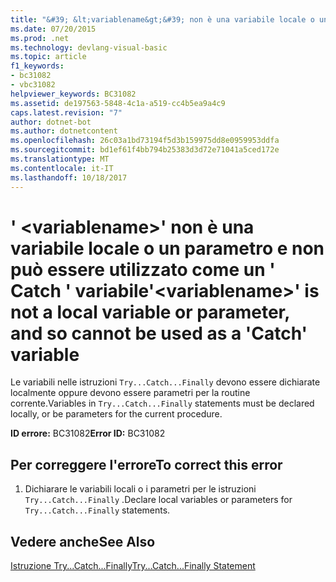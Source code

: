 ```yaml
---
title: "&#39; &lt;variablename&gt;&#39; non è una variabile locale o un parametro e non può essere utilizzato come un &#39; Catch &#39; variabile"
ms.date: 07/20/2015
ms.prod: .net
ms.technology: devlang-visual-basic
ms.topic: article
f1_keywords:
- bc31082
- vbc31082
helpviewer_keywords: BC31082
ms.assetid: de197563-5848-4c1a-a519-cc4b5ea9a4c9
caps.latest.revision: "7"
author: dotnet-bot
ms.author: dotnetcontent
ms.openlocfilehash: 26c03a1bd73194f5d3b159975dd8e0959953ddfa
ms.sourcegitcommit: bd1ef61f4bb794b25383d3d72e71041a5ced172e
ms.translationtype: MT
ms.contentlocale: it-IT
ms.lasthandoff: 10/18/2017
---
```

# <a name="39ltvariablenamegt39-is-not-a-local-variable-or-parameter-and-so-cannot-be-used-as-a-39catch39-variable"></a><span data-ttu-id="6ca8e-102">&#39; &lt;variablename&gt;&#39; non è una variabile locale o un parametro e non può essere utilizzato come un &#39; Catch &#39; variabile</span><span class="sxs-lookup"><span data-stu-id="6ca8e-102">&#39;&lt;variablename&gt;&#39; is not a local variable or parameter, and so cannot be used as a &#39;Catch&#39; variable</span></span>
<span data-ttu-id="6ca8e-103">Le variabili nelle istruzioni `Try...Catch...Finally` devono essere dichiarate localmente oppure devono essere parametri per la routine corrente.</span><span class="sxs-lookup"><span data-stu-id="6ca8e-103">Variables in `Try...Catch...Finally` statements must be declared locally, or be parameters for the current procedure.</span></span>  
  
 <span data-ttu-id="6ca8e-104">**ID errore:** BC31082</span><span class="sxs-lookup"><span data-stu-id="6ca8e-104">**Error ID:** BC31082</span></span>  
  
## <a name="to-correct-this-error"></a><span data-ttu-id="6ca8e-105">Per correggere l'errore</span><span class="sxs-lookup"><span data-stu-id="6ca8e-105">To correct this error</span></span>  
  
1.  <span data-ttu-id="6ca8e-106">Dichiarare le variabili locali o i parametri per le istruzioni `Try...Catch...Finally` .</span><span class="sxs-lookup"><span data-stu-id="6ca8e-106">Declare local variables or parameters for `Try...Catch...Finally` statements.</span></span>  
  
## <a name="see-also"></a><span data-ttu-id="6ca8e-107">Vedere anche</span><span class="sxs-lookup"><span data-stu-id="6ca8e-107">See Also</span></span>  
 [<span data-ttu-id="6ca8e-108">Istruzione Try...Catch...Finally</span><span class="sxs-lookup"><span data-stu-id="6ca8e-108">Try...Catch...Finally Statement</span></span>](../../visual-basic/language-reference/statements/try-catch-finally-statement.md)
